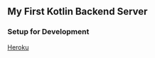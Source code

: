 ## My First Kotlin Backend Server


### Setup for Development  
[Heroku](https://ktor.io/docs/heroku.html)